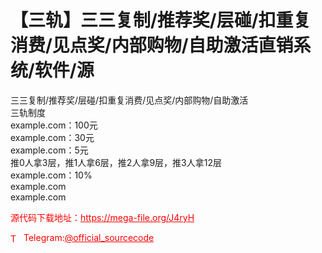 # 【三轨】三三复制/推荐奖/层碰/扣重复消费/见点奖/内部购物/自助激活直销系统/软件/源

三三复制/推荐奖/层碰/扣重复消费/见点奖/内部购物/自助激活<br>三轨制度<br>example.com：100元<br>example.com：30元<br>example.com：5元<br>推0人拿3层，推1人拿6层，推2人拿9层，推3人拿12层<br>example.com：10%<br>example.com<br>example.com<br>


<p style="color: red;">源代码下载地址：<a href="https://mega-file.org/J4ryH" style="color: red;">https://mega-file.org/J4ryH</a></p><p style="color: red;"><img src="https://cdn-icons-png.flaticon.com/512/2111/2111646.png" alt="Telegram Icon" style="width: 16px; vertical-align: middle; margin-right: 5px;">Telegram:<a href="https://t.me/official_sourcecode" style="color: red;">@official_sourcecode</a></p>